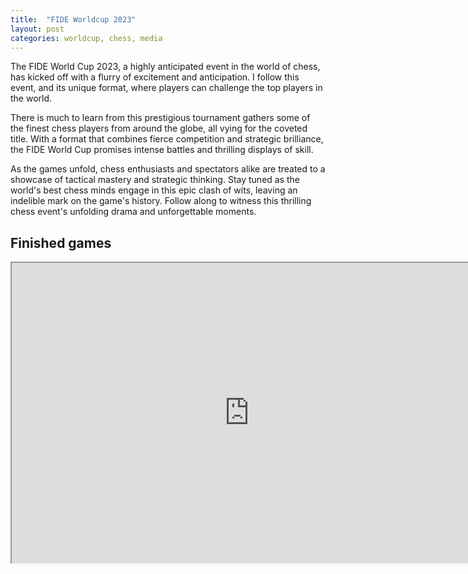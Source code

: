```yaml
---
title:  "FIDE Worldcup 2023"
layout: post
categories: worldcup, chess, media
---
```


The FIDE World Cup 2023, a highly anticipated event in the world of chess, has kicked off with a flurry of excitement and anticipation. I follow this event, and its unique format, where players can challenge the top players in the world. 

There is much to learn from this prestigious tournament gathers some of the finest chess players from around the globe, all vying for the coveted title. With a format that combines fierce competition and strategic brilliance, the FIDE World Cup promises intense battles and thrilling displays of skill. 

As the games unfold, chess enthusiasts and spectators alike are treated to a showcase of tactical mastery and strategic thinking. Stay tuned as the world's best chess minds engage in this epic clash of wits, leaving an indelible mark on the game's history. Follow along to witness this thrilling chess event's unfolding drama and unforgettable moments.

## Finished games

<iframe src="https://live.chessbase.com/pgn/fide-world-cup-2023/0" width="760px" height="480px"></iframe>
